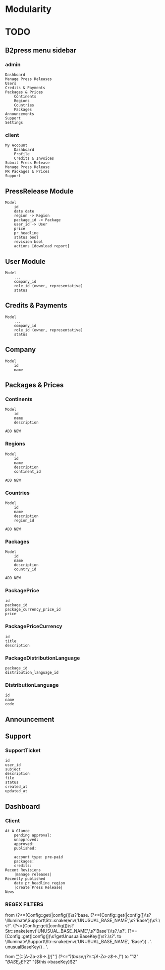 # Modularity

# TODO
## B2press menu sidebar
### admin
    Dashboard
    Manage Press Releases
    Users
    Credits & Payments
    Packages & Prices
        Continents
        Regions
        Countries
        Packages
    Announcements
    Support
    Settings

### client
    My Account
        Dashboard
        Profile
        Credits & Invoices
    Submit Press Release
    Manage Press Release
    PR Packages & Prices
    Support


## PressRelease Module
    Model
        id
        date date
        region -> Region
        package_id -> Package
        user_id -> User
        price
        pr_headline
        status bool
        revision bool
        actions [download report]

## User Module
    Model
        ...
        company_id
        role_id (owner, representative)
        status
## Credits & Payments
    Model
        ...
        company_id
        role_id (owner, representative)
        status

## Company
    Model
        id
        name
## Packages & Prices
### Continents
    Model
        id
        name
        description
    
    ADD NEW
### Regions
    Model
        id
        name
        description
        continent_id
    
    ADD NEW
### Countries
    Model
        id
        name
        description
        region_id
    
    ADD NEW

### Packages
    Model
        id
        name
        description
        country_id
    
    ADD NEW

### PackagePrice
    id
    package_id
    package_currency_price_id
    price
### PackagePriceCurrency
    id
    title
    description
### PackageDistributionLanguage
    package_id
    distribution_language_id
### DistributionLanguage
    id
    name
    code

## Announcement


## Support

### SupportTicket
    id
    user_id
    subject
    description
    file
    status
    created_at
    updated_at

## Dashboard
### Client
    At A Glance
        pending approval:
        unapproved:
        approved:
        published:

        account type: pre-paid
        packages: 
        credits:
    Recent Revisions
        |manage releases|
    Recently published
        date pr_headline region
        |create Press Release|
    News
    



### REGEX FILTERS

from
    (?<=[Config::get\(|config\(])\s?'base\.
    (?<=[Config::get\(|config\(])\s?\\Illuminate\\Support\\Str::snake\(env\('UNUSUAL_BASE_NAME',\s?'Base'\)\)\s?\.\s?'\.
    (?<=[Config::get\(|config\(])\s?Str::snake\(env\('UNUSUAL_BASE_NAME',\s?'Base'\)\)\s?\.\s?'\.
    (?<=[Config::get\(|config\(])\s?getUnusualBaseKey\(\)\s?\.\s?'\.
to 
    \Illuminate\Support\Str::snake(env('UNUSUAL_BASE_NAME', 'Base')) . '.
    unusualBaseKey() . '.

from 
    ["'](base)(::[A-Za-z\$\->\.]*)["']
    (?<=")(base)(?=::[A-Za-z\$\->\.]*")
to
    "$1$2"
    "$BASE_KEY$2"
    "{$this->baseKey}$2"

